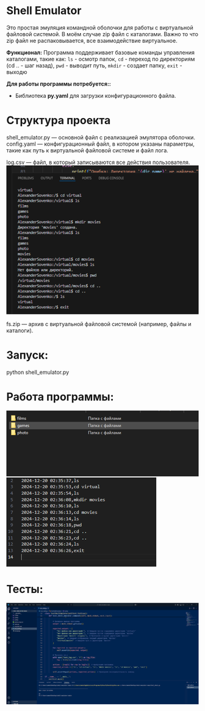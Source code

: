 # Shell Emulator 

Это простая эмуляция командной оболочки для работы с виртуальной файловой системой. В моём случае zip файл с каталогами.
Важно то что zip файл не распаковывается, все взаимодействие виртуальное.

**Функционал:**
Программа поддерживает базовые команды управления каталогами, такие как:
`ls` - осмотр папок,
`cd` - переход по директориям (cd .. - шаг назад),
`pwd` - выводит путь,
`mkdir` - создает папку,
`exit` - выходю

**Для работы программы потребуется::**
- Библиотека **py.yaml** для загрузки конфигурационного файла.

# Структура проекта

shell_emulator.py — основной файл с реализацией эмулятора оболочки.
config.yaml — конфигурационный файл, в котором указаны параметры, такие как путь к виртуальной файловой системе и файл лога.

log.csv — файл, в который записываются все действия пользователя.
![Alt text](https://github.com/sae1221/shell-emulatorr/blob/main/1.PNG)

fs.zip — архив с виртуальной файловой системой (например, файлы и каталоги).


# Запуск:

python shell_emulator.py

# Работа программы:
![Alt text](https://github.com/sae1221/shell-emulatorr/blob/main/2.PNG)
![Alt text](https://github.com/sae1221/shell-emulatorr/blob/main/3.PNG)

# Тесты:
![Alt text](https://github.com/sae1221/shell-emulatorr/blob/main/2024-12-20_13-15-46.png)
